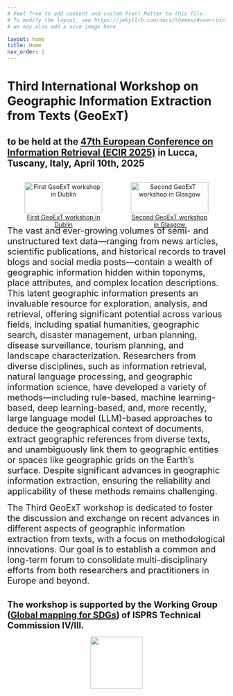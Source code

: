 ```yaml
---
# Feel free to add content and custom Front Matter to this file.
# To modify the layout, see https://jekyllrb.com/docs/themes/#overriding-theme-defaults
# we may also add a nice image here

layout: home
title: Home
nav_order: 1
---
```


# Third International Workshop on Geographic Information Extraction from Texts (GeoExT)

## to be held at the [47th European Conference on Information Retrieval (ECIR 2025)](https://ecir2025.eu/) in Lucca, Tuscany, Italy, April 10th, 2025



<p align="center">
  <div style="display: flex; justify-content: space-between;">
    <figure style="width: 47%; margin-right: 5%; text-align: center;">
      <a href="https://geo-ext.github.io/GeoExT2023">
        <img src="{{site.baseurl}}/figure/GeoExT.jpg" alt="First GeoExT workshop in Dublin" style="width: 100%;">
      </a>
      <figcaption><a href="https://geo-ext.github.io/GeoExT2023/">First GeoExT workshop in Dublin</a></figcaption>
    </figure>
    <figure style="width: 47%; text-align: center;">
      <a href="https://geo-ext.github.io/GeoExT2024">
        <img src="{{site.baseurl}}/figure/geoext2024.jpeg" alt="Second GeoExT workshop in Glasgow" style="width: 100%;">
      </a>
      <figcaption><a href="https://geo-ext.github.io/GeoExT2024">Second GeoExT workshop in Glasgow</a></figcaption>
    </figure>
  </div>
</p>




<span style="font-size:20px;"> 
The vast and ever-growing volumes of semi- and unstructured text data—ranging from news articles, scientific publications, and historical records to travel blogs and social media posts—contain a wealth of geographic information hidden within toponyms, place attributes, and complex location descriptions. This latent geographic information presents an invaluable resource for exploration, analysis, and retrieval, offering significant potential across various fields, including spatial humanities, geographic search, disaster management, urban planning, disease surveillance, tourism planning, and landscape characterization.
Researchers from diverse disciplines, such as information retrieval, natural
language processing, and geographic information science, have developed a variety of methods—including rule-based, machine learning-based, deep learning-based, and, more recently, large language model (LLM)-based  approaches to deduce the geographical context of documents, extract geographic references from diverse texts, and unambiguously link them to geographic entities or spaces like geographic grids on the Earth’s surface. Despite significant advances in geographic information extraction, ensuring the reliability and applicability of these methods remains challenging. </span>

<span style="font-size:20px;"> The Third GeoExT workshop is dedicated to foster the discussion and exchange on recent advances in different aspects of geographic information extraction from texts, with a focus on methodological innovations. Our goal is to establish a common and long-term forum to consolidate multi-disciplinary efforts from both researchers and practitioners in Europe and beyond. </span>

\
<span style="font-size:20px;"> <Strong> The workshop is supported by the Working Group ([Global mapping for SDGs](https://www2.isprs.org/commissions/comm4/icwg-4-3/)) of ISPRS Technical Commission IV/III. </Strong>


<p align="center">
<a>
 <img src="{{site.baseurl}}/figure/isprs_logo.jpg" width="120"></a>
</p>


